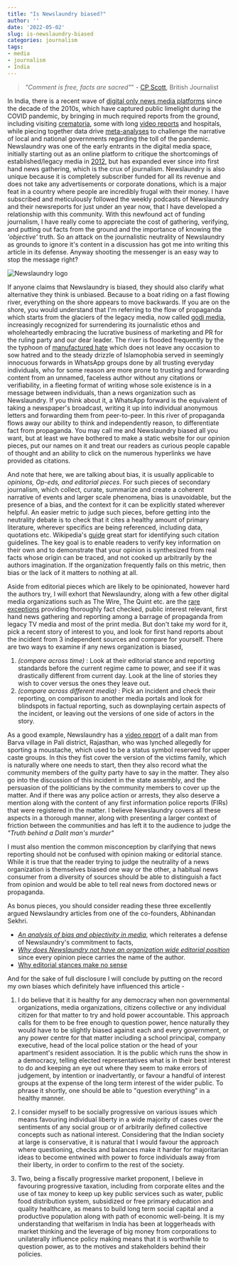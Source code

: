 ```yaml
---
title: "Is Newslaundry biased?"
author: ''
date: '2022-05-02'
slug: is-newslaundry-biased
categories: journalism
tags:
- media
- journalism
- India
---
```


> _"Comment is free, facts are sacred"_" - [CP Scott](https://en.wikipedia.org/wiki/C._P._Scott), British Journalist

In India, there is a recent wave of [digital only news media platforms](https://www.cjr.org/special_report/india_digital_revolution_startups_scoopwhoop_wire_times.php) since the decade of the 2010s, which have captured public limelight during the COVID pandemic, by bringing in much required reports from the ground, including visiting [crematoria](https://www.newslaundry.com/2021/04/27/why-are-journalists-showing-grisly-visuals-of-covid-funerals), some with long [video reports](https://youtu.be/lHWnBU8ZAeo) and hospitals, while piecing together data drive [meta-analyses](https://www.newslaundry.com/2021/07/16/chintan-patel-vivek-kaul-covid-big-data-investigation-second-wave) to challenge the narrative of local and national governments regarding the toll of the pandemic. Newslaundry was one of the early entrants in the digital media space, initially starting out as an online platform to critique the shortcomings of established/legacy media in [2012](https://www.newslaundry.com/2022/02/02/nlat10-join-us-as-we-celebrate-10-years-of-newslaundry), but has expanded ever since into first hand news gathering, which is the crux of journalism. Newslaundry is also unique because it is completely subscriber funded for all its revenue and does not take any advertisements or corporate donations, which is a major feat in a country where people are incredibly frugal with their money. I have subscribed and meticulously followed the weekly podcasts of Newslaundry and their newsreports for just under an year now, that I have developed a relationship with this community. With this newfound act of funding journalism, I have really come to appreciate the cost of gathering, verifying, and putting out facts from the ground and the importance of knowing the _'objective'_ truth. So an attack on the journalistic neutrality of Newslaundry as grounds to ignore it's content in a discussion has got me into writing this article in its defense. Anyway shooting the messenger is an easy way to stop the message right?

![Newslaundry logo](https://upload.wikimedia.org/wikipedia/commons/a/a6/Newslaundry_logo_new_dark_bg.svg)

If anyone claims that Newslaundry is biased, they should also clarify what alternative they think is unbiased. Because to a boat riding on a fast flowing river, everything on the shore appears to move backwards. If you are on the shore, you would understand that I'm referring to the flow of propaganda which starts from the glaciers of the legacy media, now called [godi media](https://thewire.in/media/the-wire-hindi-two-years), increasingly recognized for surrendering its journalistic ethos and wholeheartedly embracing the lucrative business of marketing and PR for the ruling party and our dear leader. The river is flooded frequently by the the typhoon of [manufactured hate](https://www.newslaundry.com/2022/03/11/the-murky-world-of-prashasak-samiti-meet-bjp-and-adityanaths-social-media-warriors-2) which does not leave any occasion to sow hatred and to the steady drizzle of Islamophobia served in seemingly innocuous forwards in WhatsApp groups done by all trusting everyday individuals, who for some reason are more prone to trusting and forwarding content from an unnamed, faceless author without any citations or verifiability, in a fleeting format of writing whose sole existence is in a message between individuals, than a news organization such as Newslaundry. If you think about it, a WhatsApp forward is the equivalent of taking a newspaper's broadcast, writing it up into individual anonymous letters and forwarding them from peer-to-peer. In this river of propaganda flows away our ability to think and independently reason, to differentiate fact from propaganda. You may call me and Newslaundry biased all you want, but at least we have bothered to make a static website for our opinion pieces, put our names on it and treat our readers as curious people capable of thought and an ability to click on the numerous hyperlinks we have provided as citations.

And note that here, we are talking about bias, it is usually applicable to _opinions, Op-eds, and editorial pieces_. For such pieces of secondary journalism, which collect, curate, summarize and create a coherent narrative of events and larger scale phenomena, bias is unavoidable, but the presence of a bias, and the context for it can be explicitly stated wherever helpful. An easier metric to judge such pieces, before getting into the neutrality debate is to check that it cites a healthy amount of primary literature, wherever specifics are being referenced, including data, quotations etc. Wikipedia's [guide](https://en.wikipedia.org/wiki/Wikipedia:Citing_sources) great start for identifying such citation guidelines. The key goal is to enable readers to verify key information on their own and to demonstrate that your opinion is synthesized from real facts whose origin can be traced, and not cooked up arbitrarily by the authors imagination. If the organization frequently fails on this metric, then bias or the lack of it matters to nothing at all.

Aside from editorial pieces which are likely to be opinionated, however hard the authors try, I will exhort that Newslaundry, along with a few other digital media organizations such as The Wire, The Quint etc. are the [rare exceptions](https://niemanreports.org/articles/in-india-the-last-few-bastions-of-the-free-press-stand-guard-against-rising-authoritarianism/) providing thoroughly fact checked, public interest relevant, first hand news gathering and reporting among a barrage of propaganda from legacy TV media and most of the print media. But don't take my word for it, pick a recent story of interest to you, and look for first hand reports about the incident from 3 independent sources and compare for yourself. There are two ways to examine if any news organization is biased, 

1. _(compare across time)_ : Look at their editorial stance and reporting standards before the current regime came to power, and see if it was drastically different from current day. Look at the line of stories they wish to cover versus the ones they leave out.
2. _(compare across different media)_ : Pick an incident and check their reporting, on comparison to another media portals and look for blindspots in factual reporting, such as downplaying certain aspects of the incident, or leaving out the versions of one side of actors in the story. 

As a good example, Newslaundry has a [video report](https://www.newslaundry.com/2022/04/07/truth-behind-dalit-mans-murder-over-moustache-and-a-village-bitterly-divided-in-rajasthan) of a dalit man from Barva village in Pali district, Rajasthan, who was lynched allegedly for sporting a moustache, which used to be a status symbol reserved for upper caste groups. In this they fist cover the version of the victims family, which is naturally where one needs to start, then they also record what the community members of the guilty party have to say in the matter. They also go into the discussion of this incident in the state assembly, and the persuasion of the politicians by the community members to cover up the matter. And if there was any police action or arrests, they also deserve a mention along with the content of any first information police reports (FIRs) that were registered in the matter. I believe Newslaundry covers all these aspects in a thorough manner, along with presenting a larger context of friction between the communities and has left it to the audience to judge the _"Truth behind a Dalit man's murder"_

I must also mention the common misconception by clarifying that news reporting should not be confused with opinion making or editorial stance. While it is true that the reader trying to judge the neutrality of a news organization is themselves biased one way or the other, a habitual news consumer from a diversity of sources should be able to distinguish a fact from opinion and would be able to tell real news from doctored news or propaganda.

As bonus pieces, you should consider reading these three excellently argued Newslaundry articles from one of the co-founders, Abhinandan Sekhri. 
- _[An analysis of bias and objectivity in media](https://www.newslaundry.com/2021/12/17/on-bias-objectivity-and-where-newslaundry-falls-on-the-ideological-spectrum)_, which reiterates a defense of Newslaundry's commitment to facts, 
- _[Why does Newslaundry not have an organization wide editorial position](https://www.newslaundry.com/2021/05/31/why-dont-we-have-a-newslaundry-editorial-position)_ since every opinion piece carries the name of the author. 
- [Why editorial stances make no sense](https://www.newslaundry.com/2014/06/28/our-position-on-newslaundry)


And for the sake of full disclosure I will conclude by putting on the record my own biases which definitely have influenced this article -

1. I do believe that it is healthy for any democracy when non governmental organizations, media organizations, citizens collective or any individual citizen for that matter to try and hold power accountable. This approach calls for them to be free enough to question power, hence naturally they would have to be slightly biased against each and every government, or any power centre for that matter including a school principal, company executive, head of the local police station or the head of your apartment's resident association. It is the public which runs the show in a democracy, telling elected representatives what is in their best interest to do and keeping an eye out where they seem to make errors of judgement, by intention or inadvertantly, or favour a handful of interest groups at the expense of the long term interest of the wider public. To phrase it shortly, one should be able to "question everything" in a healthy manner.

2. I consider myself to be socially progressive on various issues which means favouring individual liberty in a wide majority of cases over the sentiments of any social group or of arbitrarily defined collective concepts such as national interest. Considering that the Indian society at large is conservative, it is natural that I would favour the approach where questioning, checks and balances make it harder for majoritarian ideas to become entwined with power to force individuals away from their liberty, in order to confirm to the rest of the society. 

3. Two, being a fiscally progressive market proponent, I believe in favouring progressive taxation, including from corporate elites and the use of tax money to keep up key public services such as water, public food distribution system, subsidized or free primary education and quality healthcare, as means to build long term social capital and a productive population along with path of economic well-being. It is my understanding that welfarism in India has been at loggerheads with market thinking and the leverage of big money from corporations to unilaterally influence policy making means that it is worthwhile to question power, as to the motives and stakeholders behind their policies.

